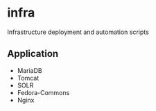 # infra
Infrastructure deployment and automation scripts

## Application

- MariaDB
- Tomcat
- SOLR
- Fedora-Commons
- Nginx
